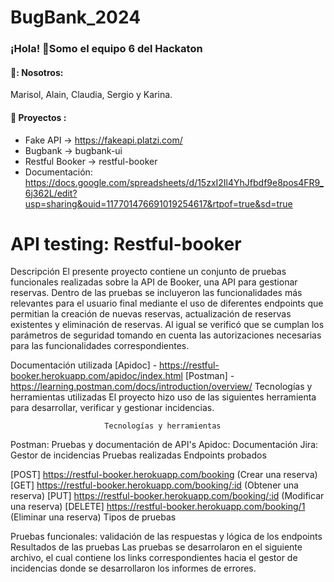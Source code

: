 # BugBank_2024
 ### ¡Hola! 👋Somo el equipo 6 del Hackaton
  #### 🌻: Nosotros:
  Marisol, Alain, Claudia, Sergio y Karina.

  #### 🙂 Proyectos :
  - Fake API → https://fakeapi.platzi.com/
  - Bugbank → bugbank-ui
  - Restful Booker → restful-booker
  - Documentación: https://docs.google.com/spreadsheets/d/15zxI2Il4YhJfbdf9e8pos4FR9_6j362L/edit?usp=sharing&ouid=117701476691019254617&rtpof=true&sd=true



 # API testing: Restful-booker
Descripción
El presente proyecto contiene un conjunto de pruebas funcionales realizadas sobre la API de Booker, una API para gestionar reservas. Dentro de las pruebas se incluyeron las funcionalidades más relevantes para el usuario final mediante el uso de diferentes endpoints que permitian la creación de nuevas reservas, actualización de reservas existentes y eliminación de reservas. Al igual se verificó que se cumplan los parámetros de seguridad tomando en cuenta las autorizaciones necesarias para las funcionalidades correspondientes.

Documentación utilizada
[Apidoc] - https://restful-booker.herokuapp.com/apidoc/index.html
[Postman] - https://learning.postman.com/docs/introduction/overview/
Tecnologías y herramientas utilizadas
El proyecto hizo uso de las siguientes herramienta para desarrollar, verificar y gestionar incidencias.

                         Tecnologías y herramientas 
Postman: Pruebas y documentación de API's
Apidoc: Documentación 
Jira: Gestor de incidencias
Pruebas realizadas
Endpoints probados

[POST] https://restful-booker.herokuapp.com/booking (Crear una reserva)
[GET] https://restful-booker.herokuapp.com/booking/:id (Obtener una reserva)
[PUT] https://restful-booker.herokuapp.com/booking/:id (Modificar una reserva)
[DELETE] https://restful-booker.herokuapp.com/booking/1 (Eliminar una reserva)
Tipos de pruebas

Pruebas funcionales: validación de las respuestas y lógica de los endpoints
Resultados de las pruebas
Las pruebas se desarrolaron en el siguiente archivo, el cual contiene los links correspondientes hacia el gestor de incidencias donde se desarrollaron los informes de errores.
